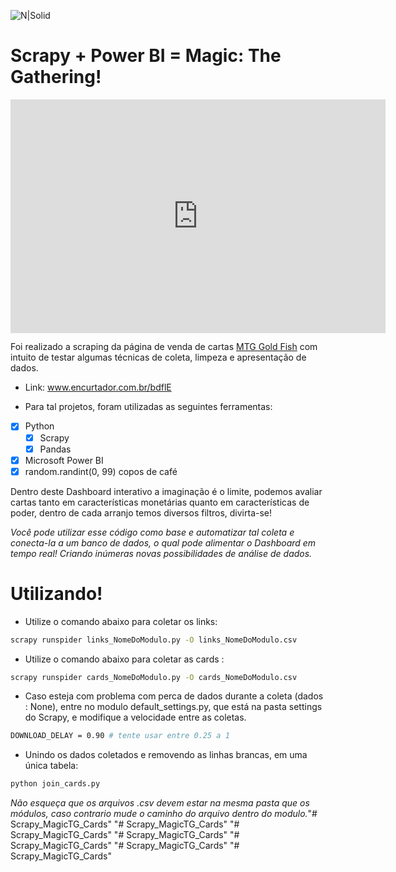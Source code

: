 ![N|Solid](https://i.imgur.com/PvOuhOr.png)

# Scrapy + Power BI = Magic: The Gathering!

<iframe title="Dash_Magic - Cash_Card" width="600" height="373.5" src="https://app.powerbi.com/view?r=eyJrIjoiYzhhMWI1NzMtYWM0ZS00NTMwLThlMWQtZDYzNDNkNzA1ZjI5IiwidCI6IjQ0NGZlYzNjLTFhZDAtNDFlZS1iNGRjLWY0Nzg5ZGZlNGQ5ZCJ9" frameborder="0" allowFullScreen="true"></iframe>

Foi realizado a scraping da página de venda de cartas [MTG Gold Fish](https://www.mtggoldfish.com/) com intuito de testar algumas técnicas de coleta, limpeza e apresentação de dados.
- Link: www.encurtador.com.br/bdflE

- Para tal projetos, foram utilizadas as seguintes ferramentas:


- [x] Python
	- [x] Scrapy
	- [x] Pandas
- [x] Microsoft Power BI
- [x] random.randint(0, 99) copos de café 

Dentro deste Dashboard interativo a imaginação é o limite, podemos avaliar cartas tanto em características monetárias quanto em características de poder, dentro de cada arranjo temos diversos filtros, divirta-se!

*Você pode utilizar esse código como base e automatizar tal coleta e conecta-la a um banco de dados, o qual pode alimentar o Dashboard em tempo real! Criando inúmeras novas possibilidades de análise de dados.*


# Utilizando!

- Utilize o comando abaixo para coletar os links:
```sh
scrapy runspider links_NomeDoModulo.py -O links_NomeDoModulo.csv
```

- Utilize o comando abaixo para coletar as cards :
```sh
scrapy runspider cards_NomeDoModulo.py -O cards_NomeDoModulo.csv
```
- Caso esteja com problema com perca de dados durante a coleta (dados : None), entre no modulo default_settings.py, que está na pasta settings do Scrapy, e modifique a velocidade entre as coletas.
```sh
DOWNLOAD_DELAY = 0.90 # tente usar entre 0.25 a 1
``` 

- Unindo os dados coletados e removendo as linhas brancas, em uma única tabela:
```sh
python join_cards.py
``` 

*Não esqueça que os arquivos .csv devem estar na mesma pasta que os módulos, caso contrario mude o caminho do arquivo dentro do modulo.*"# Scrapy_MagicTG_Cards" 
"# Scrapy_MagicTG_Cards" 
"# Scrapy_MagicTG_Cards" 
"# Scrapy_MagicTG_Cards" 
"# Scrapy_MagicTG_Cards" 
"# Scrapy_MagicTG_Cards" 
"# Scrapy_MagicTG_Cards" 
